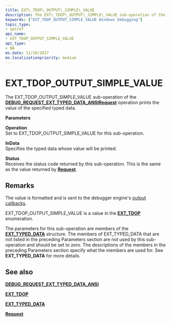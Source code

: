```yaml
---
title: EXT\_TDOP\_OUTPUT\_SIMPLE\_VALUE
description: The EXT\_TDOP\_OUTPUT\_SIMPLE\_VALUE sub-operation of the DEBUG\_REQUEST\_EXT\_TYPED\_DATA\_ANSI Request operation prints the value of the specified typed data.
keywords: ["EXT_TDOP_OUTPUT_SIMPLE_VALUE Windows Debugging"]
topic_type:
- apiref
api_name:
- EXT_TDOP_OUTPUT_SIMPLE_VALUE
api_type:
- NA
ms.date: 11/28/2017
ms.localizationpriority: medium
---
```


# EXT\_TDOP\_OUTPUT\_SIMPLE\_VALUE


The EXT\_TDOP\_OUTPUT\_SIMPLE\_VALUE sub-operation of the [**DEBUG\_REQUEST\_EXT\_TYPED\_DATA\_ANSI**](debug-request-ext-typed-data-ansi.md)[**Request**](request.md) operation prints the value of the specified typed data.

**Parameters**

<span id="Operation"></span><span id="operation"></span><span id="OPERATION"></span>**Operation**  
Set to EXT\_TDOP\_OUTPUT\_SIMPLE\_VALUE for this sub-operation.

<span id="InData"></span><span id="indata"></span><span id="INDATA"></span>**InData**  
Specifies the typed data whose value will be printed.

<span id="Status"></span><span id="status"></span><span id="STATUS"></span>**Status**  
Receives the status code returned by this sub-operation. This is the same as the value returned by [**Request**](request.md).

## Remarks

The value is formatted and is sent to the debugger engine's [output callbacks](./using-input-and-output.md#output-callbacks).

EXT\_TDOP\_OUTPUT\_SIMPLE\_VALUE is a value in the [**EXT\_TDOP**](/windows-hardware/drivers/ddi/wdbgexts/ne-wdbgexts-_ext_tdop) enumeration.

The parameters for this sub-operation are members of the [**EXT\_TYPED\_DATA**](/windows-hardware/drivers/ddi/wdbgexts/ns-wdbgexts-_ext_typed_data) structure. The members of EXT\_TYPED\_DATA that are not listed in the preceding Parameters section are not used by this sub-operation and should be set to zero. The descriptions of the members in the preceding Parameters section specify what the members are used for. See **EXT\_TYPED\_DATA** for more details.

## <span id="see_also"></span>See also


[**DEBUG\_REQUEST\_EXT\_TYPED\_DATA\_ANSI**](debug-request-ext-typed-data-ansi.md)

[**EXT\_TDOP**](/windows-hardware/drivers/ddi/wdbgexts/ne-wdbgexts-_ext_tdop)

[**EXT\_TYPED\_DATA**](/windows-hardware/drivers/ddi/wdbgexts/ns-wdbgexts-_ext_typed_data)

[**Request**](request.md)

 

